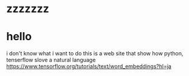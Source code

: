 # zzzzzzz
# hello
i don't know what i want to do
this is a web site that show how python, tenserflow slove a natural language
https://www.tensorflow.org/tutorials/text/word_embeddings?hl=ja
